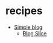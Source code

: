 # recipes

 <ul class='toc'><li><a href='/it/recipes/blog'>Simple blog</a><ul style='list-style: none;'/></li></ul>

<ul class='toc'><li><a href='/it/recipes/slice'>Blog Slice</a><ul style='list-style: none;'/></li></ul> 